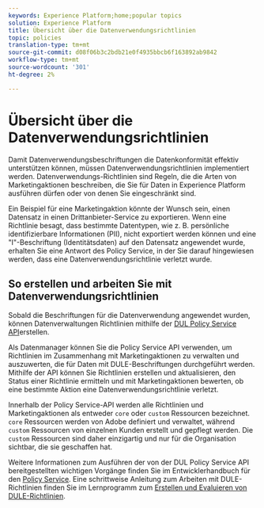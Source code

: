 ```yaml
---
keywords: Experience Platform;home;popular topics
solution: Experience Platform
title: Übersicht über die Datenverwendungsrichtlinien
topic: policies
translation-type: tm+mt
source-git-commit: d08f06b3c2bdb21e0f4935bbcb6f163892ab9842
workflow-type: tm+mt
source-wordcount: '301'
ht-degree: 2%

---
```



# Übersicht über die Datenverwendungsrichtlinien

Damit Datenverwendungsbeschriftungen die Datenkonformität effektiv unterstützen können, müssen Datenverwendungsrichtlinien implementiert werden. Datenverwendungs-Richtlinien sind Regeln, die die Arten von Marketingaktionen beschreiben, die Sie für Daten in Experience Platform ausführen dürfen oder von denen Sie eingeschränkt sind.

Ein Beispiel für eine Marketingaktion könnte der Wunsch sein, einen Datensatz in einen Drittanbieter-Service zu exportieren. Wenn eine Richtlinie besagt, dass bestimmte Datentypen, wie z. B. persönliche identifizierbare Informationen (PII), nicht exportiert werden können und eine &quot;I&quot;-Beschriftung (Identitätsdaten) auf den Datensatz angewendet wurde, erhalten Sie eine Antwort des Policy Service, in der Sie darauf hingewiesen werden, dass eine Datenverwendungsrichtlinie verletzt wurde.

## So erstellen und arbeiten Sie mit Datenverwendungsrichtlinien

Sobald die Beschriftungen für die Datenverwendung angewendet wurden, können Datenverwaltungen Richtlinien mithilfe der [DUL Policy Service API](https://www.adobe.io/apis/experienceplatform/home/api-reference.html#!acpdr/swagger-specs/dule-policy-service.yaml)erstellen.

Als Datenmanager können Sie die Policy Service API verwenden, um Richtlinien im Zusammenhang mit Marketingaktionen zu verwalten und auszuwerten, die für Daten mit DULE-Beschriftungen durchgeführt werden. Mithilfe der API können Sie Richtlinien erstellen und aktualisieren, den Status einer Richtlinie ermitteln und mit Marketingaktionen bewerten, ob eine bestimmte Aktion eine Datenverwendungsrichtlinie verletzt.

Innerhalb der Policy Service-API werden alle Richtlinien und Marketingaktionen als entweder `core` oder `custom` Ressourcen bezeichnet. `core` Ressourcen werden von Adobe definiert und verwaltet, während `custom` Ressourcen von einzelnen Kunden erstellt und gepflegt werden. Die `custom` Ressourcen sind daher einzigartig und nur für die Organisation sichtbar, die sie geschaffen hat.

Weitere Informationen zum Ausführen der von der DUL Policy Service API bereitgestellten wichtigen Vorgänge finden Sie im Entwicklerhandbuch für den [Policy Service](../api/getting-started.md). Eine schrittweise Anleitung zum Arbeiten mit DULE-Richtlinien finden Sie im Lernprogramm zum [Erstellen und Evaluieren von DULE-Richtlinien](create.md).